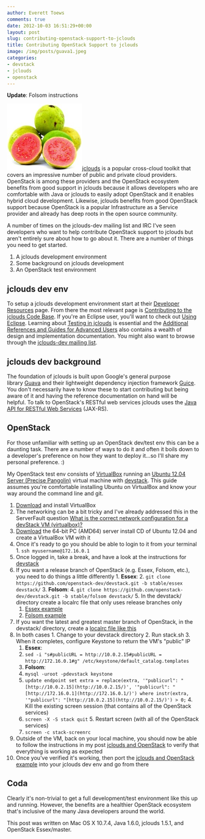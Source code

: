 ```yaml
---
author: Everett Toews
comments: true
date: 2012-10-03 16:51:29+00:00
layout: post
slug: contributing-openstack-support-to-jclouds
title: Contributing OpenStack Support to jclouds
image: /img/posts/guava1.jpeg
categories:
- devstack
- jclouds
- openstack
---
```


**Update**: Folsom instructions

<img class="img-right" src="/img/posts/guava1.jpeg"/>[jclouds](http://www.jclouds.org/) is a popular cross-cloud toolkit that covers an impressive number of public and private cloud providers. OpenStack is among these providers and the OpenStack ecosystem benefits from good support in jclouds because it allows developers who are comfortable with Java or jclouds to easily adopt OpenStack and it enables hybrid cloud development. Likewise, jclouds benefits from good OpenStack support because OpenStack is a popular Infrastructure as a Service provider and already has deep roots in the open source community.

<!--more-->

A number of times on the jclouds-dev mailing list and IRC I've seen developers who want to help contribute OpenStack support to jclouds but aren't entirely sure about how to go about it. There are a number of things you need to get started.

  1. A jclouds development environment
  2. Some background on jclouds development
  3. An OpenStack test environment

## jclouds dev env

To setup a jclouds development environment start at their [Developer Resources](http://www.jclouds.org/documentation/devguides/) page. From there the most relevant page is [Contributing to the jclouds Code Base](http://www.jclouds.org/documentation/devguides/contributing-to-jclouds/). If you're an Eclipse user, you'll want to check out [Using Eclipse](http://www.jclouds.org/documentation/devguides/using-eclipse/). Learning about [Testing in jclouds](http://www.jclouds.org/documentation/devguides/provider-testing/) is essential and the [Additional References and Guides for Advanced Users](http://www.jclouds.org/documentation/reference/) also contains a wealth of design and implementation documentation. You might also want to browse through the [jclouds-dev mailing list](https://groups.google.com/forum/?fromgroups#!forum/jclouds-dev).

## jclouds dev background

The foundation of jclouds is built upon Google's general purpose library [Guava](http://code.google.com/p/guava-libraries/) and their lightweight dependency injection framework [Guice](http://code.google.com/p/google-guice/). You don't necessarily have to know these to start contributing but being aware of it and having the reference documentation on hand will be helpful. To talk to OpenStack's RESTful web services jclouds uses the [Java API for RESTful Web Services](http://jax-rs-spec.java.net/) (JAX-RS).

## OpenStack

For those unfamiliar with setting up an OpenStack dev/test env this can be a daunting task. There are a number of ways to do it and often it boils down to a developer's preference on how they want to deploy it...so I'll share my personal preference. :)

My OpenStack test env consists of [VirtualBox](https://www.virtualbox.org/) running an [Ubuntu 12.04 Server (Precise Pangolin)](http://releases.ubuntu.com/12.04/) virtual machine with [devstack](http://devstack.org/). This guide assumes you're comfortable installing Ubuntu on VirtualBox and know your way around the command line and git.

  1. [Download](https://www.virtualbox.org/wiki/Downloads) and install VirtualBox
  2. The networking can be a bit tricky and I've already addressed this in the ServerFault question [What is the correct network configuration for a devStack VM (virtualbox)?](http://serverfault.com/questions/409216/what-is-the-correct-network-configuration-for-a-devstack-vm-virtualbox/409331#409331)
  3. [Download](http://releases.ubuntu.com/12.04/) the 64-bit PC (AMD64) server install CD of Ubuntu 12.04 and create a VirtualBox VM with it
  4. Once it's ready to go you should be able to login to it from your terminal
    1. `ssh myusername@172.16.0.1`
  5. Once logged in, take a break, and have a look at the instructions for [devstack](http://devstack.org/)
  6. If you want a release branch of OpenStack (e.g. Essex, Folsom, etc.), you need to do things a little differently
    1. **Essex**:
    2. `git clone https://github.com/openstack-dev/devstack.git -b stable/essex devstack/`
    3. **Folsom**:
    4. `git clone https://github.com/openstack-dev/devstack.git -b stable/folsom devstack/`
    5. In the devstack/ directory create a localrc file that only uses release branches only
      1. [Essex example](https://gist.github.com/3827714)
      2. [Folsom example](https://gist.github.com/3887022)
  7. If you want the latest and greatest master branch of OpenStack, in the devstack/ directory, create a [localrc file like this](https://gist.github.com/3827855)
  8. In both cases
    1. Change to your devstack directory
    2. Run stack.sh
    3. When it completes, configure Keystone to return the VM's "public" IP
      1. **Essex**:
      2. `sed -i "s#publicURL = http://10.0.2.15#publicURL = http://172.16.0.1#g" /etc/keystone/default_catalog.templates`
      3. **Folsom**:
      4. `mysql -uroot -pdevstack keystone`
      5. `update endpoint set extra = replace(extra, '"publicurl": "[http://10.0.2.15](http://10.0.2.15/)', '"publicurl": "[http://172.16.0.1](http://172.16.0.1/)') where instr(extra, '"publicurl": "[http://10.0.2.15](http://10.0.2.15/)') > 0;`
    4. Kill the existing screen session (that contains all of the OpenStack services)
      1. `screen -X -S stack quit`
    5. Restart screen (with all of the OpenStack services)
      1. `screen -c stack-screenrc`
  9. Outside of the VM, back on your local machine, you should now be able to follow the instructions in my post [jclouds and OpenStack](http://blog./img/posts.com/2012/09/04/jclouds-and-openstack/) to verify that everything is working as expected
  10. Once you've verified it's working, then port the [jclouds and OpenStack example](http://blog./img/posts.com/2012/09/04/jclouds-and-openstack/) into your jclouds dev env and go from there

## Coda

Clearly it's non-trivial to get a full development/test environment like this up and running. However, the benefits are a healthier OpenStack ecosystem that's inclusive of the many Java developers around the world.

This post was written on Mac OS X 10.7.4, Java 1.6.0, jclouds 1.5.1, and OpenStack Essex/master.
